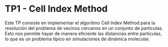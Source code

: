# TP1 - Cell Index Method

Este TP consiste en implementar el algoritmo Cell Index Method para la resolución del problema de vecinos cercanos en
un conjunto de partículas. Esto nos permite hayar de manera eficiente las distancias entre particulas, lo que es un
problema típico en simulaciones de dinámica molecular.